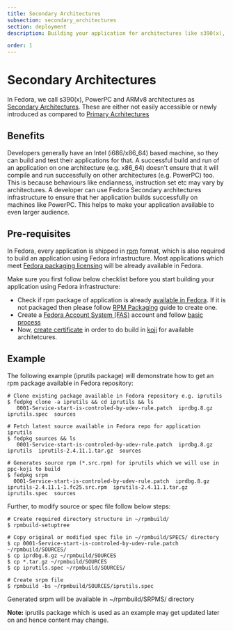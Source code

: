 ```yaml
---
title: Secondary Architectures
subsection: secondary_architectures
section: deployment
description: Building your application for architectures like s390(x), PowerPC, ARMv8

order: 1
---
```


# Secondary Architectures
In Fedora, we call s390(x), PowerPC and ARMv8 architectures as [Secondary Architectures](https://fedoraproject.org/wiki/Architectures#Secondary_Architectures). These are either not easily accessible or newly introduced as compared to [Primary Acrhitectures](https://fedoraproject.org/wiki/Architectures#Secondary_Architectures)

## Benefits

Developers generally have an Intel (i686/x86_64) based machine, so they can build and test their applications for that. A successful build and run of an application on one architecture (e.g. x86_64) doesn't ensure that it will compile and run successfully on other architectures (e.g. PowerPC) too. This is because behaviours like endianness, instruction set etc may vary by architectures. A developer can use Fedora Secondary architectures infrastructure to ensure that her application builds successfully on machines like PowerPC. This helps to make your application available to even larger audience.

## Pre-requisites

In Fedora, every application is shipped in [rpm](http://www.rpm.org/) format, which is also required to build an application using Fedora infrastructure. Most applications which meet [Fedora packaging licensing](https://fedoraproject.org/wiki/Packaging:Guidelines?rd=Packaging/Guidelines#Licensing) will be already available in Fedora.

Make sure you first follow below checklist before you start building your application using Fedora infrastructure:

* Check if rpm package of application is already [available in Fedora](https://apps.fedoraproject.org/packages/). If it is not packaged then please follow [RPM Packaging](https://developer.fedoraproject.org/deployment/rpm/about.html) guide to create one.
* Create a [Fedora Account System (FAS)](https://admin.fedoraproject.org/accounts) account and follow [basic process](https://fedoraproject.org/wiki/Join_the_package_collection_maintainers?rd=PackageMaintainers/Join#Create_a_Fedora_Account)
* Now, [create certificate](https://fedoraproject.org/wiki/Using_the_Koji_build_system#Fedora_Account_System_.28FAS2.29_Setup) in order to do build in [koji](https://fedoraproject.org/wiki/Koji) for available architetcures.

## Example

The following example (iprutils package) will demonstrate how to get an rpm package available in Fedora repository:

```
# Clone existing package available in Fedora repository e.g. iprutils
$ fedpkg clone -a iprutils && cd iprutils && ls
   0001-Service-start-is-controled-by-udev-rule.patch  iprdbg.8.gz  iprutils.spec  sources

# Fetch latest source available in Fedora repo for application iprutils
$ fedpkg sources && ls
   0001-Service-start-is-controled-by-udev-rule.patch  iprdbg.8.gz  iprutils  iprutils-2.4.11.1.tar.gz  sources

# Generates source rpm (*.src.rpm) for iprutils which we will use in ppc-koji to build
$ fedpkg srpm
  0001-Service-start-is-controled-by-udev-rule.patch  iprdbg.8.gz  iprutils-2.4.11.1-1.fc25.src.rpm  iprutils-2.4.11.1.tar.gz  iprutils.spec  sources

```

Further, to modify source or spec file follow below steps:

```
# Create required directory structure in ~/rpmbuild/
$ rpmbuild-setuptree

# Copy original or modified spec file in ~/rpmbuild/SPECS/ directory
$ cp 0001-Service-start-is-controled-by-udev-rule.patch ~/rpmbuild/SOURCES/
$ cp iprdbg.8.gz ~/rpmbuild/SOURCES
$ cp *.tar.gz ~/rpmbuild/SOURCES
$ cp iprutils.spec ~/rpmbuild/SOURCES/

# Create srpm file
$ rpmbuild -bs ~/rpmbuild/SOURCES/iprutils.spec

```
Generated srpm will be available in ~/rpmbuild/SRPMS/ directory

**Note:** iprutils package which is used as an example may get updated later on and hence content may change.
